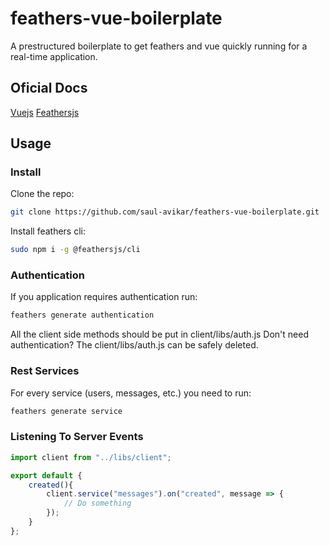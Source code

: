 # feathers-vue-boilerplate
A prestructured boilerplate to get feathers and vue quickly running for a real-time application.

## Oficial Docs
[Vuejs](https://vuejs.org/v2/guide/)
[Feathersjs](https://docs.feathersjs.com/)

## Usage
### Install
Clone the repo:
``` bash
git clone https://github.com/saul-avikar/feathers-vue-boilerplate.git
```
Install feathers cli:
``` bash
sudo npm i -g @feathersjs/cli
```
### Authentication
If you application requires authentication run:
``` bash
feathers generate authentication
```
All the client side methods should be put in client/libs/auth.js
Don't need authentication? The client/libs/auth.js can be safely deleted.
### Rest Services
For every service (users, messages, etc.) you need to run:
``` bash
feathers generate service
```
### Listening To Server Events
``` javascript
import client from "../libs/client";

export default {
	created(){
		client.service("messages").on("created", message => {
			// Do something
		});
	}
};
```
